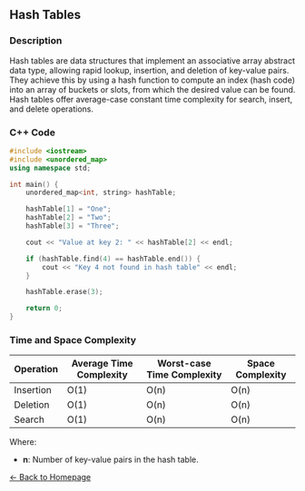 ## Hash Tables

### Description
Hash tables are data structures that implement an associative array abstract data type, allowing rapid lookup, insertion, and deletion of key-value pairs. They achieve this by using a hash function to compute an index (hash code) into an array of buckets or slots, from which the desired value can be found. Hash tables offer average-case constant time complexity for search, insert, and delete operations.

### C++ Code

```cpp
#include <iostream>
#include <unordered_map>
using namespace std;

int main() {
    unordered_map<int, string> hashTable;

    hashTable[1] = "One";
    hashTable[2] = "Two";
    hashTable[3] = "Three";

    cout << "Value at key 2: " << hashTable[2] << endl;

    if (hashTable.find(4) == hashTable.end()) {
        cout << "Key 4 not found in hash table" << endl;
    }

    hashTable.erase(3);

    return 0;
}
```
### Time and Space Complexity

| Operation                 | Average Time Complexity         | Worst-case Time Complexity    | Space Complexity             |
|---------------------------|--------------------------------|-------------------------------|------------------------------|
| Insertion                 | O(1)                           | O(n)                          | O(n)                         |
| Deletion                  | O(1)                           | O(n)                          | O(n)                         |
| Search                    | O(1)                           | O(n)                          | O(n)                         |

Where:
- **n**: Number of key-value pairs in the hash table.

[← Back to Homepage](https://mehwishferoz.github.io/#4--routing-tables-and-address-resolution)